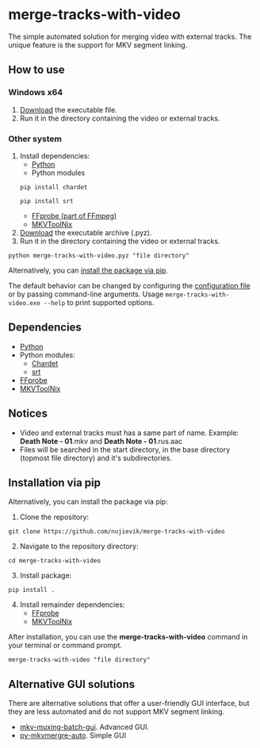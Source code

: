 # merge-tracks-with-video

The simple automated solution for merging video with external tracks.
The unique feature is the support for MKV segment linking.

## How to use

### Windows x64

1. [Download](
https://github.com/nujievik/merge-tracks-with-video/releases) the
executable file.
2. Run it in the directory containing the video or external tracks.

### Other system

1. Install dependencies:
    - [Python](https://www.python.org/downloads/)
    - Python modules
    ```
    pip install chardet
    ```
    ```
    pip install srt
    ```
    - [FFprobe (part of FFmpeg)](https://ffmpeg.org/download.html)
    - [MKVToolNix](https://mkvtoolnix.download/)
2. [Download](
https://github.com/nujievik/merge-tracks-with-video/releases) the
executable archive (.pyz).
3. Run it in the directory containing the video or external tracks.
```
python merge-tracks-with-video.pyz "file directory"
```

Alternatively, you can [install the package via pip](
#Installation-via-pip).

The default behavior can be changed by configuring the
[configuration file](
https://github.com/nujievik/merge-tracks-with-video/blob/main/config-merge-tracks-with-video.ini)
or by passing command-line arguments.
Usage `merge-tracks-with-video.exe --help` to print supported options.

## Dependencies

- [Python](https://www.python.org/downloads/)
- Python modules:
    - [Chardet](https://github.com/chardet/chardet)
    - [srt](https://github.com/cdown/srt)
- [FFprobe](https://ffmpeg.org/download.html)
- [MKVToolNix](https://mkvtoolnix.download/)

## Notices

- Video and external tracks must has a same part of name. Example:
**Death Note - 01**.mkv and **Death Note - 01**.rus.aac
- Files will be searched in the start directory, in the base directory 
(topmost file directory) and it's subdirectories.

## Installation via pip

Alternatively, you can install the package via pip:
1. Clone the repository:
```
git clone https://github.com/nujievik/merge-tracks-with-video
```
2. Navigate to the repository directory:
```
cd merge-tracks-with-video
```
3. Install package:
```
pip install .
```
4. Install remainder dependencies:
    - [FFprobe](https://ffmpeg.org/download.html)
    - [MKVToolNix](https://mkvtoolnix.download/)

After installation, you can use the **merge-tracks-with-video** command
in your terminal or command prompt.
```
merge-tracks-with-video "file directory"
```

## Alternative GUI solutions

There are alternative solutions that offer a user-friendly GUI
interface, but they are less automated and do not support MKV segment
linking.

- [mkv-muxing-batch-gui](
https://github.com/yaser01/mkv-muxing-batch-gui). Advanced GUI.
- [py-mkvmergre-auto](https://github.com/LedyBacer/py-mkvmergre-auto).
Simple GUI

